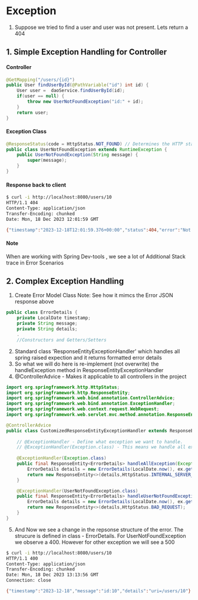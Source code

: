 # Exception

1. Suppose we tried to find a user and user was not present. Lets return a 404

## 1. Simple Exception Handling for Controller

#### Controller

```java
@GetMapping("/users/{id}")
public User findUserById(@PathVariable("id") int id) {
	User user =  daoService.findUserById(id);
	if(user == null) {
		throw new UserNotFoundException("id:" + id);
	}
	return user;
}
```
#### Exception Class
```java
@ResponseStatus(code = HttpStatus.NOT_FOUND) // Determines the HTTP status code being sent back
public class UserNotFoundException extends RuntimeException {
	public UserNotFoundException(String message) {
		super(message);
	}
}
```

#### Response back to client 
```bash
$ curl -i http://localhost:8080/users/10
HTTP/1.1 404 
Content-Type: application/json
Transfer-Encoding: chunked
Date: Mon, 18 Dec 2023 12:01:59 GMT

{"timestamp":"2023-12-18T12:01:59.376+00:00","status":404,"error":"Not Found","path":"/users/10"}
```
#### Note

When are working with Spring Dev-tools , we see a lot of Additional Stack trace in Error Scenarios

## 2. Complex Exception Handling

1. Create Error Model Class
Note: See how it mimcs the Error JSON response above

```java
public class ErrorDetails {
	private LocalDate timestamp;
	private String message;
	private String details;
    .
    //Constructors and Getters/Setters
```
2. Standard class 'ResponseEntityExceptionHandler' which handles all spring raised expection and it returns formatted error details
3. So what we will do here is re-implement (not overwrite) the handleException method in ResponseEntityExceptionHandler
4. @ControllerAdvice - Makes it applicable to all controllers in the project

```java
import org.springframework.http.HttpStatus;
import org.springframework.http.ResponseEntity;
import org.springframework.web.bind.annotation.ControllerAdvice;
import org.springframework.web.bind.annotation.ExceptionHandler;
import org.springframework.web.context.request.WebRequest;
import org.springframework.web.servlet.mvc.method.annotation.ResponseEntityExceptionHandler;

@ControllerAdvice
public class CustomizedResponseEntityExceptionHandler extends ResponseEntityExceptionHandler{
	
	// @ExceptionHandler - Define what exception we want to handle.
	// @ExceptionHandler(Exception.class) - This means we handle all exception
	
	@ExceptionHandler(Exception.class)
	public final ResponseEntity<ErrorDetails> handleAllException(Exception ex, WebRequest request) throws Exception {
		ErrorDetails details = new ErrorDetails(LocalDate.now(), ex.getMessage(), request.getDescription(false));
		return new ResponseEntity<>(details,HttpStatus.INTERNAL_SERVER_ERROR);
	}

    @ExceptionHandler(UserNotFoundException.class)
	public final ResponseEntity<ErrorDetails> handleUserNotFoundException(Exception ex, WebRequest request) throws Exception {
		ErrorDetails details = new ErrorDetails(LocalDate.now(), ex.getMessage(), request.getDescription(false));
		return new ResponseEntity<>(details,HttpStatus.BAD_REQUEST);
	}
}

```

5. And Now we see a change in the repsonse structure of the error. The strucure is defined in class - ErrorDetails. For UserNotFoundException we observe a 400. However for other exception we will see a 500

```bash
$ curl -i http://localhost:8080/users/10
HTTP/1.1 400 
Content-Type: application/json
Transfer-Encoding: chunked
Date: Mon, 18 Dec 2023 13:13:56 GMT
Connection: close

{"timestamp":"2023-12-18","message":"id:10","details":"uri=/users/10"}
```


